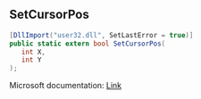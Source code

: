 ## SetCursorPos

```csharp
[DllImport("user32.dll", SetLastError = true)]
public static extern bool SetCursorPos(
   int X,
   int Y
);
```

Microsoft documentation: [Link](https://docs.microsoft.com/en-us/windows/win32/api/winuser/nf-winuser-setcursorpos)
